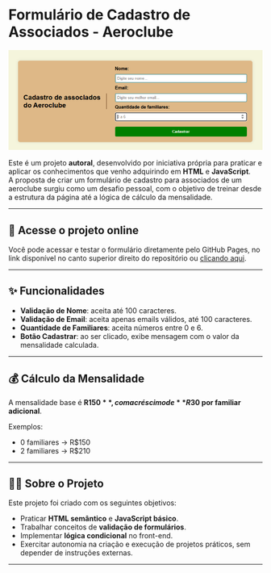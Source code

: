# Formulário de Cadastro de Associados - Aeroclube  

<p align="center">
  <img src="assets/club.png" alt="Imagem do Formulário de Cadastro" width="600" />
</p>  

Este é um projeto **autoral**, desenvolvido por iniciativa própria para praticar e aplicar os conhecimentos que venho adquirindo em **HTML** e **JavaScript**.  
A proposta de criar um formulário de cadastro para associados de um aeroclube surgiu como um desafio pessoal, com o objetivo de treinar desde a estrutura da página até a lógica de cálculo da mensalidade. 

---

## 🔗 Acesse o projeto online  

Você pode acessar e testar o formulário diretamente pelo GitHub Pages, no link disponível no canto superior direito do repositório ou <a href="https://iamandaleao.github.io/aeroclub-member-registration/" target="_blank" rel="noopener noreferrer">clicando aqui</a>.  

---

## ✨ Funcionalidades  

- **Validação de Nome**: aceita até 100 caracteres.  
- **Validação de Email**: aceita apenas emails válidos, até 100 caracteres.  
- **Quantidade de Familiares**: aceita números entre 0 e 6.  
- **Botão Cadastrar**: ao ser clicado, exibe mensagem com o valor da mensalidade calculada.  

---

## 💰 Cálculo da Mensalidade  

A mensalidade base é **R$150**, com acréscimo de **R$30 por familiar adicional**.  

Exemplos:  
- 0 familiares → R$150  
- 2 familiares → R$210  

---

## 👩‍💻 Sobre o Projeto  

Este projeto foi criado com os seguintes objetivos:  
- Praticar **HTML semântico** e **JavaScript básico**.  
- Trabalhar conceitos de **validação de formulários**.  
- Implementar **lógica condicional** no front-end.  
- Exercitar autonomia na criação e execução de projetos práticos, sem depender de instruções externas.  

---
